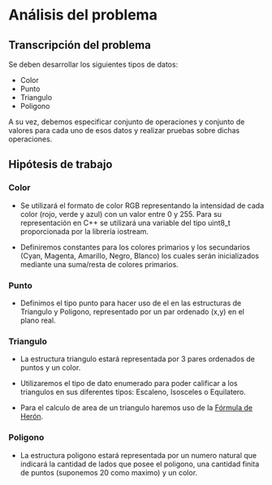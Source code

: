 # Análisis del problema

## Transcripción del problema

Se deben desarrollar los siguientes tipos de datos:

- Color
- Punto
- Triangulo
- Poligono

A su vez, debemos especificar conjunto de operaciones y conjunto de valores para cada uno de esos datos y realizar pruebas sobre dichas operaciones.

## Hipótesis de trabajo

### Color

- Se utilizará el formato de color RGB representando la intensidad de cada color (rojo, verde y azul) con un valor entre 0 y 255. Para su representación en C++ se utilizará una variable del tipo uint8_t proporcionada por la librería iostream.

- Definiremos constantes para los colores primarios y los secundarios (Cyan, Magenta, Amarillo, Negro, Blanco) los cuales serán inicializados mediante una suma/resta de colores primarios.

### Punto

- Definimos el tipo punto para hacer uso de el en las estructuras de Triangulo y Poligono, representado por un par ordenado (x,y) en el plano real.

### Triangulo

- La estructura triangulo estará representada por 3 pares ordenados de puntos y un color.

- Utilizaremos el tipo de dato enumerado para poder calificar a los triangulos en sus diferentes tipos: Escaleno, Isosceles o Equilatero.

- Para el calculo de area de un triangulo haremos uso de la [Fórmula de Herón](https://es.wikipedia.org/wiki/F%C3%B3rmula_de_Her%C3%B3n). 

### Poligono

- La estructura poligono estará representada por un numero natural que indicará la cantidad de lados que posee el poligono, una cantidad finita de puntos (suponemos 20 como maximo) y un color.

